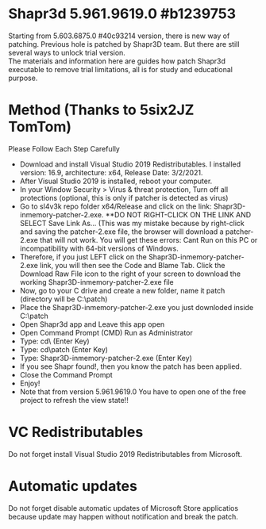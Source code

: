 # Shapr3d 5.961.9619.0 #b1239753

Starting from 5.603.6875.0 #40c93214 version, there is new way of patching. Previous hole is patched by Shapr3D team.
But there are still several ways to unlock trial version.  
The materials and information here are guides how patch Shapr3d executable to remove trial limitations, all is for study and educational purpose.

# Method (Thanks to 5six2JZ TomTom)

Please Follow Each Step Carefully

* Download and install Visual Studio 2019 Redistributables. I installed version: 16.9, architecture: x64, Release Date: 3/2/2021.
* After Visual Studio 2019 is installed, reboot your computer.
* In your Window Security > Virus & threat protection, Turn off all protections (optional, this is only if patcher is detected as virus)
* Go to sl4v3k repo folder x64/Release and click on the link: Shapr3D-inmemory-patcher-2.exe. **DO NOT RIGHT-CLICK ON THE LINK AND SELECT Save Link As... (This was my mistake because by right-click and saving the patcher-2.exe file, the browser will download a patcher-2.exe that will not work. You will get these errors: Cant Run on this PC or incompatibility with 64-bit versions of Windows.
* Therefore, if you just LEFT click on the Shapr3D-inmemory-patcher-2.exe link, you will then see the Code and Blame Tab. Click the Download Raw File icon to the right of your screen to download the working Shapr3D-inmemory-patcher-2.exe file
* Now, go to your C drive and create a new folder, name it patch (directory will be C:\patch)
* Place the Shapr3D-inmemory-patcher-2.exe you just downloded inside C:\patch
* Open Shapr3d app and Leave this app open
* Open Command Prompt (CMD) Run as Administrator
* Type: cd\ (Enter Key)
* Type: cd\patch (Enter Key)
* Type: Shapr3D-inmemory-patcher-2.exe (Enter Key)
* If you see Shapr found!, then you know the patch has been applied.
* Close the Command Prompt
* Enjoy!
* Note that from version 5.961.9619.0 You have to open one of the free project to refresh the view state!!

# VC Redistributables

Do not forget install Visual Studio 2019 Redistributables from Microsoft.

# Automatic updates

Do not forget disable automatic updates of Microsoft Store applicatios because update may happen without notification and break the patch.
